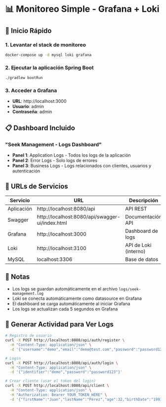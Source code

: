 # 📊 Monitoreo Simple - Grafana + Loki

## 🚀 Inicio Rápido

### 1. Levantar el stack de monitoreo
```bash
docker-compose up -d mysql loki grafana
```

### 2. Ejecutar la aplicación Spring Boot
```bash
./gradlew bootRun
```

### 3. Acceder a Grafana
- **URL**: http://localhost:3000
- **Usuario**: admin
- **Contraseña**: admin

## 📋 Dashboard Incluido

### "Seek Management - Logs Dashboard"
- **Panel 1**: Application Logs - Todos los logs de la aplicación
- **Panel 2**: Error Logs - Solo logs de errores
- **Panel 3**: Business Logs - Logs relacionados con clientes, usuarios y autenticación

## 🔗 URLs de Servicios

| Servicio | URL | Descripción |
|----------|-----|-------------|
| Aplicación | http://localhost:8080/api | API REST |
| Swagger | http://localhost:8080/api/swagger-ui/index.html | Documentación API |
| Grafana | http://localhost:3000 | Dashboard de logs |
| Loki | http://localhost:3100 | API de Loki (interno) |
| MySQL | localhost:3306 | Base de datos |

## 📝 Notas

- Los logs se guardan automáticamente en el archivo `logs/seek-management.log`
- Loki se conecta automáticamente como datasource en Grafana
- El dashboard se carga automáticamente al iniciar Grafana
- Los logs se actualizan cada 5 segundos en Grafana

## 🔄 Generar Actividad para Ver Logs

```bash
# Registro de usuario
curl -X POST http://localhost:8080/api/auth/register \
  -H "Content-Type: application/json" \
  -d '{"username":"demo","email":"demo@test.com","password":"password123","confirmPassword":"password123","firstName":"Demo","lastName":"User"}'

# Login
curl -X POST http://localhost:8080/api/auth/login \
  -H "Content-Type: application/json" \
  -d '{"identifier":"demo","password":"password123"}'

# Crear cliente (usar el token del login)
curl -X POST http://localhost:8080/api/client \
  -H "Content-Type: application/json" \
  -H "Authorization: Bearer YOUR_TOKEN_HERE" \
  -d '{"firstName":"Juan","lastName":"Pérez","age":32,"birthDate":"1993-05-15"}'
```
